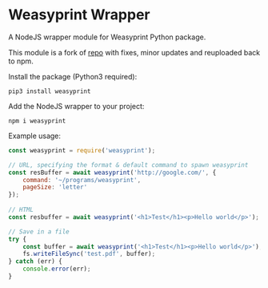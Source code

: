 # Weasyprint Wrapper

A NodeJS wrapper module for Weasyprint Python package.

This module is a fork of [repo](https://github.com/dills122/weasyprint-wrapper) with fixes, minor updates and reuploaded back to npm.


Install the package (Python3 required):
```
pip3 install weasyprint
```

Add the NodeJS wrapper to your project:
```
npm i weasyprint
```

Example usage:

```javascript
const weasyprint = require('weasyprint');

// URL, specifying the format & default command to spawn weasyprint
const resBuffer = await weasyprint('http://google.com/', { 
    command: '~/programs/weasyprint',
    pageSize: 'letter'
});
  
// HTML
const resbuffer = await weasyprint('<h1>Test</h1><p>Hello world</p>');

// Save in a file
try {
    const buffer = await weasyprint('<h1>Test</h1><p>Hello world</p>');
    fs.writeFileSync('test.pdf', buffer);
} catch (err) {
    console.error(err);
}
```
